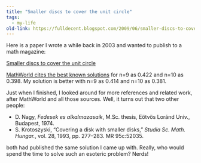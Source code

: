 ```yaml
---
title: "Smaller discs to cover the unit circle"
tags:
  - my-life
old-link: https://fulldecent.blogspot.com/2009/06/smaller-discs-to-cover-unit-circle.html
---
```


Here is a paper I wrote a while back in 2003 and wanted to publish to a math magazine:

[Smaller discs to cover the unit circle](assets/2009-06-02-smaller-discs-to-cover-unit-circle.pdf)

[MathWorld cites the best known solutions](https://mathworld.wolfram.com/DiskCoveringProblem.html) for n=9 as 0.422 and n=10 as 0.398. My solution is better with n=9 as 0.414 and n=10 as 0.381.

Just when I finished, I looked around for more references and related work, after MathWorld and all those sources. Well, it turns out that two other people:

- D. Nagy, *Fedesek es alkalmazasaik*, M.Sc. thesis, Eötvös Loránd Univ., Budapest, 1974.
- S. Krotoszyski, “Covering a disk with smaller disks,” *Studia Sc. Math. Hungar.*, vol. 28, 1993, pp. 277–283. MR 95c:52035.

both had published the same solution I came up with. Really, who would spend the time to solve such an esoteric problem? Nerds!
